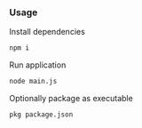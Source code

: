 ### Usage

Install dependencies

```bash
npm i
```

Run application

```bash
node main.js
```

Optionally package as executable

```bash
pkg package.json
```
